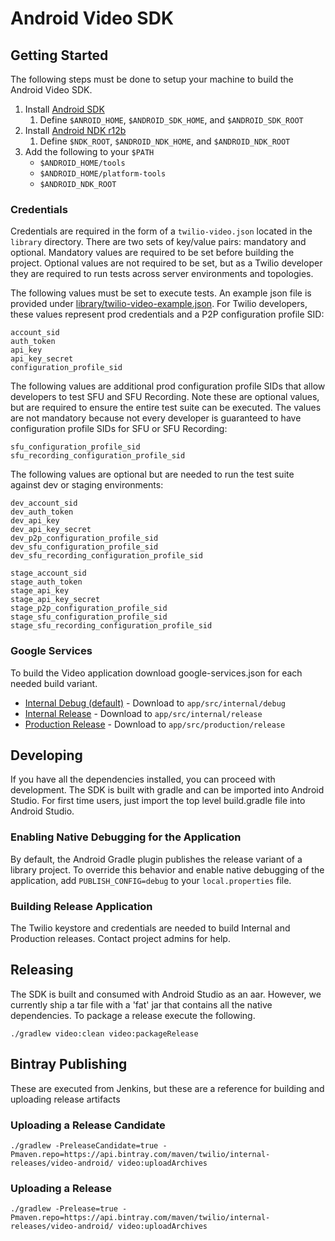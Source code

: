 Android Video SDK
=============================

## Getting Started

The following steps must be done to setup your machine to build the Android Video SDK.

1. Install [Android SDK](https://developer.android.com/studio/index.html)
    1. Define `$ANROID_HOME`, `$ANDROID_SDK_HOME`, and `$ANDROID_SDK_ROOT`
2. Install [Android NDK r12b](https://developer.android.com/ndk/downloads/older_releases.html)
    1. Define `$NDK_ROOT`, `$ANDROID_NDK_HOME`, and `$ANDROID_NDK_ROOT`
3. Add the following to your `$PATH`
    * `$ANDROID_HOME/tools`
    * `$ANDROID_HOME/platform-tools`
    * `$ANDROID_NDK_ROOT`
    
### Credentials

Credentials are required in the form of a `twilio-video.json` located in the `library` directory. 
There are two sets of key/value pairs: mandatory and optional. Mandatory values are 
required to be set before building the project. Optional values are not required to be set, 
but as a Twilio developer they are required to run tests across server environments and topologies.

The following values must be set to execute tests. An example json file is provided 
under [library/twilio-video-example.json](library/twilio-video-example.json). For Twilio 
developers, these values represent prod credentials and a P2P configuration profile SID:

```
account_sid
auth_token
api_key
api_key_secret
configuration_profile_sid
```


The following values are additional prod configuration profile SIDs that allow developers to 
test SFU and SFU Recording. Note these are optional values, but are required 
to ensure the entire test suite can be executed. The values are not mandatory because not 
every developer is guaranteed to have configuration profile SIDs for SFU or SFU Recording:

```
sfu_configuration_profile_sid
sfu_recording_configuration_profile_sid
```

The following values are optional but are needed to run the test suite against dev 
or staging environments:

```
dev_account_sid
dev_auth_token
dev_api_key
dev_api_key_secret
dev_p2p_configuration_profile_sid
dev_sfu_configuration_profile_sid
dev_sfu_recording_configuration_profile_sid

stage_account_sid
stage_auth_token
stage_api_key
stage_api_key_secret
stage_p2p_configuration_profile_sid
stage_sfu_configuration_profile_sid
stage_sfu_recording_configuration_profile_sid
```

### Google Services

To build the Video application download google-services.json for each needed build variant.

- [Internal Debug (default)](https://console.firebase.google.com/project/video-app-79418/settings/general/android:com.twilio.video.app.internal.debug) - Download to `app/src/internal/debug`
- [Internal Release](https://console.firebase.google.com/project/video-app-79418/settings/general/android:com.twilio.video.app.internal) - Download to `app/src/internal/release`
- [Production Release](https://console.firebase.google.com/project/video-app-79418/settings/general/android:com.twilio.video.app) - Download to `app/src/production/release`

## Developing

If you have all the dependencies installed, you can proceed with development. The SDK is built with gradle and can be imported into Android Studio. For first time users, just import the top level build.gradle file into Android Studio.

### Enabling Native Debugging for the Application
By default, the Android Gradle plugin publishes the release variant of a library project. To override this behavior and enable native debugging of the application, add `PUBLISH_CONFIG=debug` to your `local.properties` file.

### Building Release Application
The Twilio keystore and credentials are needed to build Internal and Production releases. Contact project admins for help.

## Releasing
The SDK is built and consumed with Android Studio as an aar. However, we currently ship a tar file with a 'fat' jar that contains all the native dependencies. To package a release execute the following.

```
./gradlew video:clean video:packageRelease
```

## Bintray Publishing

These are executed from Jenkins, but these are a reference for building and uploading release artifacts

### Uploading a Release Candidate
```
./gradlew -PreleaseCandidate=true -Pmaven.repo=https://api.bintray.com/maven/twilio/internal-releases/video-android/ video:uploadArchives
```

### Uploading a Release
```
./gradlew -Prelease=true -Pmaven.repo=https://api.bintray.com/maven/twilio/internal-releases/video-android/ video:uploadArchives
```

